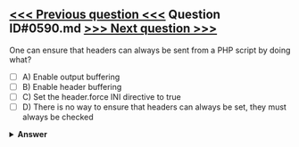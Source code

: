 [<<< Previous question <<<](0589.md)   Question ID#0590.md   [>>> Next question >>>](0591.md)
---

One can ensure that headers can always be sent from a PHP script by doing what?

- [ ] A) Enable output buffering
- [ ] B) Enable header buffering
- [ ] C) Set the header.force INI directive to true
- [ ] D) There is no way to ensure that headers can always be set, they must always be checked

<details><summary><b>Answer</b></summary>
<p>
  Answer: <strong>A</strong>
</p>
</details>
